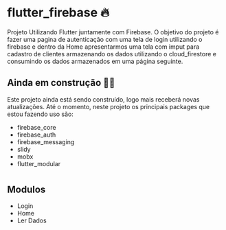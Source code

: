 # flutter_firebase 🔥

Projeto Utilizando Flutter juntamente com Firebase. O objetivo do projeto é fazer uma pagina de autenticação com uma tela de login utilizando o firebase e dentro da Home apresentarmos uma tela com imput para cadastro de clientes armazenando os dados utilizando o cloud_firestore e consumindo os dados armazenados em uma página seguinte.

## Ainda em construção 👷🚧

Este projeto ainda está sendo construído, logo mais receberá novas atualizações. Até o momento, neste projeto os principais packages que estou fazendo uso são: 
  - firebase_core
  - firebase_auth
  - firebase_messaging
  - slidy
  - mobx
  - flutter_modular

  #
  ## Modulos
  <ul>
    <li> Login</li>
    <li> Home</li>
    <li> Ler Dados</li>
  </ul>
